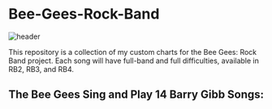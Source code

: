 # Bee-Gees-Rock-Band
![header](https://github.com/user-attachments/assets/89483283-f999-4d76-9967-4f58ebb03fd1)

This repository is a collection of my custom charts for the Bee Gees: Rock Band project.
Each song will have full-band and full difficulties, available in RB2, RB3, and RB4. 

## The Bee Gees Sing and Play 14 Barry Gibb Songs:
